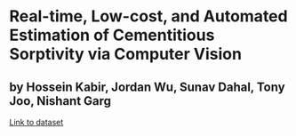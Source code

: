 # Real-time, Low-cost, and Automated Estimation of Cementitious Sorptivity via Computer Vision
## by Hossein Kabir, Jordan Wu, Sunav Dahal, Tony Joo, Nishant Garg


[Link to dataset](https://drive.google.com/file/d/1uiP14oo8_4OTx6sBgO-uor0SxDhtsdxG/view?usp=sharing)
